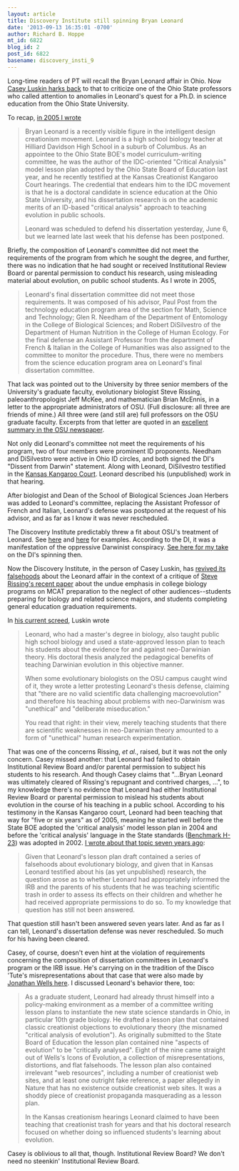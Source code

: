 ```yaml
---
layout: article
title: Discovery Institute still spinning Bryan Leonard
date: '2013-09-13 16:35:01 -0700'
author: Richard B. Hoppe
mt_id: 6822
blog_id: 2
post_id: 6822
basename: discovery_insti_9
---
```

Long-time readers of PT will recall the Bryan Leonard affair in Ohio. Now [Casey Luskin harks back](http://www.evolutionnews.org/2013/09/ohio_state_evol076561.html) to that to criticize one of the Ohio State professors who called attention to anomalies in Leonard's quest for a Ph.D. in science education from the Ohio State University.

To recap, [in 2005 I wrote](http://pandasthumb.org/archives/2005/06/id-vs-academic.html) 

> Bryan Leonard is a recently visible figure in the intelligent design creationism movement. Leonard is a high school biology teacher at Hilliard Davidson High School in a suburb of Columbus. As an appointee to the Ohio State BOE's model curriculum-writing committee, he was the author of the IDC-oriented "Critical Analysis" model lesson plan adopted by the Ohio State Board of Education last year, and he recently testified at the Kansas Creationist Kangaroo Court hearings. The credential that endears him to the IDC movement is that he is a doctoral candidate in science education at the Ohio State University, and his dissertation research is on the academic merits of an ID-based "critical analysis" approach to teaching evolution in public schools. 
> 
> Leonard was scheduled to defend his dissertation yesterday, June 6, but we learned late last week that his defense has been postponed.

Briefly, the composition of Leonard's committee did not meet the requirements of the program from which he sought the degree, and further, there was no indication that he had sought or received Institutional Review Board or parental permission to conduct his research, using misleading material about evolution, on public school students. As I wrote in 2005,

> Leonard's final dissertation committee did not meet those requirements. It was composed of his advisor, Paul Post from the technology education program area of the section for Math, Science and Technology; Glen R. Needham of the Department of Entomology in the College of Biological Sciences; and Robert DiSilvestro of the Department of Human Nutrition in the College of Human Ecology. For the final defense an Assistant Professor from the department of French & Italian in the College of Humanities was also assigned to the committee to monitor the procedure. Thus, there were no members from the science education program area on Leonard's final dissertation committee.

That lack was pointed out to the University by three senior members of the University's graduate faculty, evolutionary biologist Steve Rissing, paleoanthropologist Jeff McKee, and mathematician Brian McEnnis, in a letter to the appropriate administrators of OSU. (Full disclosure: all three are friends of mine.) All three were (and still are) full professors on the OSU graduate faculty. Excerpts from that letter are quoted in an [excellent summary in the OSU newspaper](http://webcache.googleusercontent.com/search?q=cache:http://www.thelantern.com/media/paper333/news/2005/06/23/Campus/Osu-Takes.Closer.Look.At.Graduate.Students.Dissertation-958954.shtml#.UjNQW8ZMLW0).

Not only did Leonard's committee not meet the requirements of his program, two of four members were prominent ID proponents. Needham and DiSilvestro were active in Ohio ID circles, and both signed the DI's "Dissent from Darwin" statement. Along with Leonard, DiSilvestro testified in the [Kansas Kangaroo Court](http://www.talkorigins.org/faqs/kansas/kangaroo.html). Leonard described his (unpublished) work in that hearing.

After biologist and Dean of the School of Biological Sciences Joan Herbers was added to Leonard's committee, replacing the Assistant Professor of French and Italian, Leonard's defense was postponed at the request of his advisor, and as far as I know it was never rescheduled.

The Discovery Institute predictably threw a fit about OSU's treatment of Leonard. See [here](http://www.discovery.org/a/2715) and [here](http://www.discovery.org/a/2661) for examples. According to the DI, it was a manifestation of the oppressive Darwinist conspiracy. [See here for my take](http://www.pandasthumb.org/archives/2005/07/di_spins_leonar.html) on the DI's spinning then.

Now the Discovery Institute, in the person of Casey Luskin, has [revived its falsehoods](http://www.evolutionnews.org/2013/09/ohio_state_evol076561.html) about the Leonard affair in the context of a critique of [Steve Rissing's recent paper](http://www.lifescied.org/content/12/3/429.full) about the undue emphasis in college biology programs on MCAT preparation to the neglect of other audiences--students preparing for biology and related science majors, and students completing general education graduation requirements. 

In [his current screed](http://www.evolutionnews.org/2013/09/ohio_state_evol076561.html), Luskin wrote

> Leonard, who had a master's degree in biology, also taught public high school biology and used a state-approved lesson plan to teach his students about the evidence for and against neo-Darwinian theory. His doctoral thesis analyzed the pedagogical benefits of teaching Darwinian evolution in this objective manner.
> 
> When some evolutionary biologists on the OSU campus caught wind of it, they wrote a letter protesting Leonard's thesis defense, claiming that "there are no valid scientific data challenging macroevolution" and therefore his teaching about problems with neo-Darwinism was "unethical" and "deliberate miseducation." 
> 
> You read that right: in their view, merely teaching students that there are scientific weaknesses in neo-Darwinian theory amounted to a form of "unethical" human research experimentation.

That was one of the concerns Rissing, _et al._, raised, but it was not the only concern. Casey missed another: that Leonard had failed to obtain Institutional Review Board and/or parental permission to subject his students to his research. And though Casey claims that "...Bryan Leonard was ultimately cleared of Rissing's repugnant and contrived charges, ...", to my knowledge there's no evidence that Leonard had either Institutional Review Board or parental permission to mislead his students about evolution in the course of his teaching in a public school. According to his testimony in the Kansas Kangaroo court, Leonard had been teaching that way for "five or six years" as of 2005, meaning he started well before the State BOE adopted the 'critical analysis' model lesson plan in 2004 and before the 'critical analysis' language in the State standards ([Benchmark H-23](http://files.eric.ed.gov/fulltext/ED496133.pdf)) was adopted in 2002. [I wrote about that topic seven years ago](http://www.pandasthumb.org/archives/2006/08/the_politically_ohio.html):

> Given that Leonard's lesson plan draft contained a series of falsehoods about evolutionary biology, and given that in Kansas Leonard testified about his (as yet unpublished) research, the question arose as to whether Leonard had appropriately informed the IRB and the parents of his students that he was teaching scientific trash in order to assess its effects on their children and whether he had received appropriate permissions to do so. To my knowledge that question has still not been answered.

That question still hasn't been answered seven years later. And as far as I can tell, Leonard's dissertation defense was never rescheduled. So much for his having been cleared.

Casey, of course, doesn't even hint at the violation of requirements concerning the composition of dissertation committees in Leonard's program or the IRB issue. He's carrying on in the tradition of the Disco 'Tute's misrepresentations about that case that were also made by [Jonathan Wells here](http://www.pandasthumb.org/archives/2006/08/the_politically_ohio.html). I discussed Leonard's behavior there, too:

> As a graduate student, Leonard had already thrust himself into a policy-making environment as a member of a committee writing lesson plans to instantiate the new state science standards in Ohio, in particular 10th grade biology. He drafted a lesson plan that contained classic creationist objections to evolutionary theory (the misnamed "critical analysis of evolution"). As originally submitted to the State Board of Education the lesson plan contained nine "aspects of evolution" to be "critically analysed". Eight of the nine came straight out of Wells's Icons of Evolution, a collection of misrepresentations, distortions, and flat falsehoods. The lesson plan also contained irrelevant "web resources", including a number of creationist web sites, and at least one outright fake reference, a paper allegedly in Nature that has no existence outside creationist web sites. It was a shoddy piece of creationist propaganda masquerading as a lesson plan.
> 
> In the Kansas creationism hearings Leonard claimed to have been teaching that creationist trash for years and that his doctoral research focused on whether doing so influenced students's learning about evolution. 

Casey is oblivious to all that, though. Institutional Review Board? We don't need no steenkin' Institutional Review Board.
